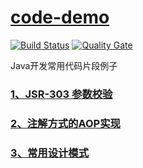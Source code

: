 # [code-demo](https://github.com/710850609/code-demo)
[![Build Status](https://travis-ci.org/710850609/code-demo.svg?branch=master)](https://travis-ci.org/710850609/code-demo)
[![Quality Gate](https://sonarcloud.io/api/project_badges/measure?project=org.linbo.demo%3Acode-demo&metric=alert_status)](https://sonarcloud.io/dashboard?id=org.linbo.demo%3Acode-demo)

<span>Java开发常用代码片段例子</span>

### [1、JSR-303 参数校验](https://github.com/710850609/code-demo/tree/master/validator-demo)
### [2、注解方式的AOP实现](https://github.com/710850609/code-demo/tree/master/aop-demo)
### [3、常用设计模式](https://github.com/710850609/code-demo/tree/master/pattern-demo)

